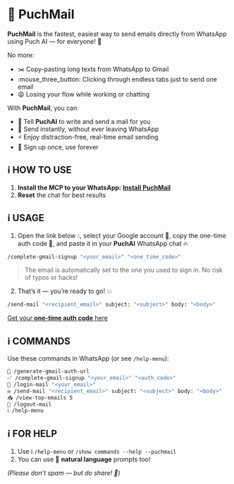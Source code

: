 # 📧 PuchMail

**PuchMail** is the fastest, easiest way to send emails directly from WhatsApp using Puch AI — for everyone! :rocket:

No more:

- :scissors: Copy-pasting long texts from WhatsApp to Gmail
- :mouse_three_button: Clicking through endless tabs just to send one email
- :weary: Losing your flow while working or chatting

With **PuchMail**, you can:

- :speech_balloon: Tell **PuchAI** to write and send a mail for you
- :envelope_with_arrow: Send instantly, without ever leaving WhatsApp
- :zap: Enjoy distraction-free, real-time email sending
- :closed_lock_with_key: Sign up once, use forever

## ℹ️ HOW TO USE

1. **Install the MCP to your WhatsApp:**
   [**Install PuchMail**](https://puch.ai/mcp/TIqht8OD04)
2. **Reset** the chat for best results

## ℹ️ USAGE

1. Open the link below :droplet:, select your Google account :man:, copy the one-time auth code :file_folder:, and paste it in your **PuchAI** WhatsApp chat :fire:

```bash
/complete-gmail-signup "<your_email>" "<one_time_code>"
```

> The email is automatically set to the one you used to sign in. No risk of typos or hacks!

2. That’s it — you’re ready to go! :boom:

```bash
/send-mail "<recipient_email>" subject: "<subject>" body: "<body>"
```

[Get your **one-time auth code** here](https://accounts.google.com/o/oauth2/auth?client_id=731651550051-scqg8t4d8sa0afcjkm7arvlfp5uaoepn.apps.googleusercontent.com&redirect_uri=https%3A%2F%2Fdevelopers.google.com%2Foauthplayground&response_type=code&scope=https%3A%2F%2Fwww.googleapis.com%2Fauth%2Fgmail.send%20https%3A%2F%2Fwww.googleapis.com%2Fauth%2Fgmail.readonly&access_type=offline&prompt=consent&service=lso&o2v=1&flowName=GeneralOAuthFlow)

## ℹ️ COMMANDS

Use these commands in WhatsApp (or see `/help-menu`):

```bash
🔗 /generate-gmail-auth-url
✅ /complete-gmail-signup "<your_email>" "<auth_code>"
🔑 /login-mail "<your_email>"
✉️ /send-mail "<recipient_email>" subject: "<subject>" body: "<body>"
📥 /view-top-emails 5
🚪 /logout-mail
ℹ️ /help-menu
```

## ℹ️ FOR HELP

1. Use ℹ️ `/help-menu` or `/show commands --help --puchmail`
2. You can use 🤖 **natural language** prompts too!

_(Please don’t spam — but do share! 🙏)_
